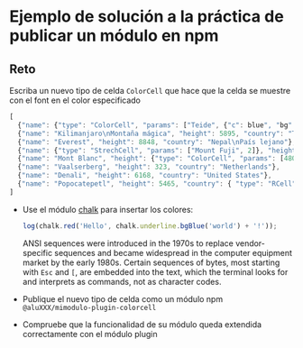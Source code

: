 # Ejemplo de solución a la práctica de publicar un módulo en npm

## Reto

Escriba un nuevo tipo de celda `ColorCell` que hace que la celda se muestre con el font en el color especificado

```js
[
  {"name": {"type": "ColorCell", "params": ["Teide", {"c": blue", "bg": "White"}]}, "height": 3718, "country": "Spain"},
  {"name": "Kilimanjaro\nMontaña mágica", "height": 5895, "country": "Tanzania"},
  {"name": "Everest", "height": 8848, "country": "Nepal\nPaís lejano"},
  {"name": {"type": "StrechCell", "params": ["Mount Fuji", 2]}, "height": 3776, "country": "Japan"},
  {"name": "Mont Blanc", "height": {"type": "ColorCell", "params": [4808, {"c": "red"}]}, "country": "Italy/France"},
  {"name": "Vaalserberg", "height": 323, "country": "Netherlands"},
  {"name": "Denali", "height": 6168, "country": "United States"},
  {"name": "Popocatepetl", "height": 5465, "country": { "type": "RCell", "params": ["Mexico"]} }
]
```

* Use el módulo [chalk](https://www.npmjs.com/package/chalk) para insertar los colores:

  ```js
  log(chalk.red('Hello', chalk.underline.bgBlue('world') + '!'));
  ```
  ANSI sequences were introduced in the 1970s to replace vendor-specific sequences and became widespread in the computer equipment market by the early 1980s. 
  Certain sequences of bytes, most starting with `Esc` and `[`, are embedded into the text, which the terminal looks for and interprets as commands, not as character codes.
* Publique el nuevo tipo de celda como un módulo npm `@aluXXX/mimodulo-plugin-colorcell`
* Compruebe que la funcionalidad de su módulo queda extendida correctamente con el módulo plugin

